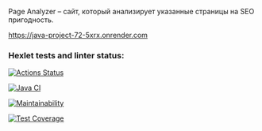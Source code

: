 Page Analyzer – сайт, который анализирует указанные страницы на SEO пригодность.

https://java-project-72-5xrx.onrender.com

### Hexlet tests and linter status:
[![Actions Status](https://github.com/NataliVod/java-project-72/workflows/hexlet-check/badge.svg)](https://github.com/NataliVod/java-project-72/actions)

[![Java CI](https://github.com/NataliVod/java-project-71/actions/workflows/main.yml/badge.svg)](https://github.com/NataliVod/java-project-72/actions/workflows/main.yml)

[![Maintainability](https://api.codeclimate.com/v1/badges/a2f114af0a38c90991f1/maintainability)](https://codeclimate.com/github/NataliVod/java-project-72/maintainability)

[![Test Coverage](https://api.codeclimate.com/v1/badges/a2f114af0a38c90991f1/test_coverage)](https://codeclimate.com/github/NataliVod/java-project-72/test_coverage)

